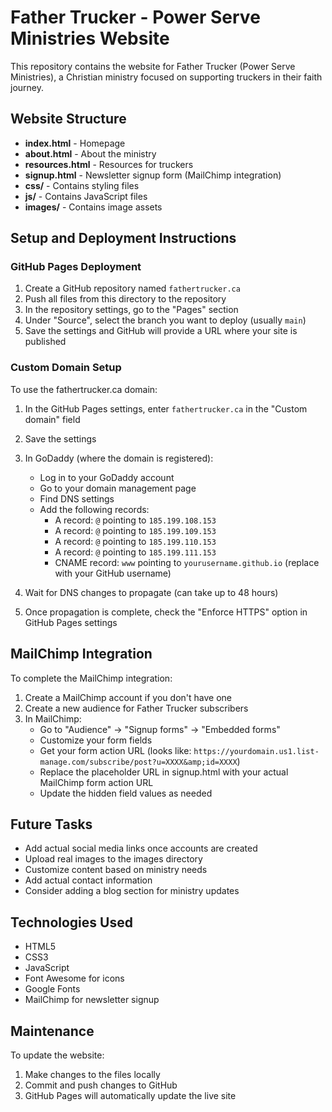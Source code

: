 # Father Trucker - Power Serve Ministries Website

This repository contains the website for Father Trucker (Power Serve Ministries), a Christian ministry focused on supporting truckers in their faith journey.

## Website Structure

- **index.html** - Homepage
- **about.html** - About the ministry
- **resources.html** - Resources for truckers
- **signup.html** - Newsletter signup form (MailChimp integration)
- **css/** - Contains styling files
- **js/** - Contains JavaScript files
- **images/** - Contains image assets

## Setup and Deployment Instructions

### GitHub Pages Deployment

1. Create a GitHub repository named `fathertrucker.ca`
2. Push all files from this directory to the repository
3. In the repository settings, go to the "Pages" section
4. Under "Source", select the branch you want to deploy (usually `main`)
5. Save the settings and GitHub will provide a URL where your site is published

### Custom Domain Setup

To use the fathertrucker.ca domain:

1. In the GitHub Pages settings, enter `fathertrucker.ca` in the "Custom domain" field
2. Save the settings
3. In GoDaddy (where the domain is registered):
   - Log in to your GoDaddy account
   - Go to your domain management page
   - Find DNS settings
   - Add the following records:
     - A record: `@` pointing to `185.199.108.153`
     - A record: `@` pointing to `185.199.109.153`
     - A record: `@` pointing to `185.199.110.153`
     - A record: `@` pointing to `185.199.111.153`
     - CNAME record: `www` pointing to `yourusername.github.io` (replace with your GitHub username)

4. Wait for DNS changes to propagate (can take up to 48 hours)
5. Once propagation is complete, check the "Enforce HTTPS" option in GitHub Pages settings

## MailChimp Integration

To complete the MailChimp integration:

1. Create a MailChimp account if you don't have one
2. Create a new audience for Father Trucker subscribers
3. In MailChimp:
   - Go to "Audience" → "Signup forms" → "Embedded forms"
   - Customize your form fields
   - Get your form action URL (looks like: `https://yourdomain.us1.list-manage.com/subscribe/post?u=XXXX&amp;id=XXXX`)
   - Replace the placeholder URL in signup.html with your actual MailChimp form action URL
   - Update the hidden field values as needed

## Future Tasks

- Add actual social media links once accounts are created
- Upload real images to the images directory
- Customize content based on ministry needs
- Add actual contact information
- Consider adding a blog section for ministry updates

## Technologies Used

- HTML5
- CSS3
- JavaScript
- Font Awesome for icons
- Google Fonts
- MailChimp for newsletter signup

## Maintenance

To update the website:
1. Make changes to the files locally
2. Commit and push changes to GitHub
3. GitHub Pages will automatically update the live site
